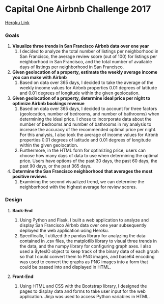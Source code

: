 # Capital One Airbnb Challenge 2017 #  
  
[Heroku Link](https://guarded-tor-54790.herokuapp.com/)  
  
### Goals ###  
1. **Visualize three trends in San Francisco Airbnb data over one year**  
    1. I decided to analyze the total number of listings per neighborhood in San Francisco, the average review score (out of 100) for listings per neighborhood in San Francisco, and the total number of available days of listings per neighborhood in San Francisco.  
2. **Given geolocation of a property, estimate the weekly average income you can make with Airbnb**  
    1. Based on data over 365 days, I decided to take the average of the weekly income values for Airbnb properties 0.01 degrees of latitude and 0.01 degrees of longitude within the given geolocation.  
3. **Given geolocation of a property, determine ideal price per night to optimize Airbnb bookings revenue**  
    1. Based on data over 365 days, I decided to account for three factors (geolocation, number of bedrooms, and number of bathrooms) when determining the ideal price. I chose to incorporate data about the number of bedrooms and number of bathrooms in my analysis to increase the accuracy of the recommended optimal price per night. For this analysis, I also took the average of income values for Airbnb properties 0.01 degrees of latitude and 0.01 degrees of longitude within the given geolocation.  
    2. Furthermore, in the HTML form for optimizing price, users can choose how many days of data to use when determining the optimal price. Users have options of the past 30 days, the past 60 days, the past 90 days, or the past 365 days.  
4. **Determine the San Francisco neighborhood that averages the most positive reviews**  
    1. Examining the second visualized trend, we can determine the neighborhood with the highest average for review scores.
  
### Design ###  
1. **Back-End**  
    1. Using Python and Flask, I built a web application to analyze and display San Francisco Airbnb data over one year subsequently deployed the web application using Heroku.  
    2. Specifically, I utilized the pandas library for analyzing the data contained in .csv files, the matplotlib library to visual three trends in the data, and the numpy library for configuring graph axes. I also used a BytesIO object to keep track of the binary data of each graph so that I could convert them to PNG images, and base64 encoding was used to convert the graphs as PNG images into a form that could be passed into and displayed in HTML.  
  
2. **Front-End**  
    1. Using HTML and CSS with the Bootstrap library, I designed the pages to display data and forms to take user input for the web application. Jinja was used to access Python variables in HTML.  
